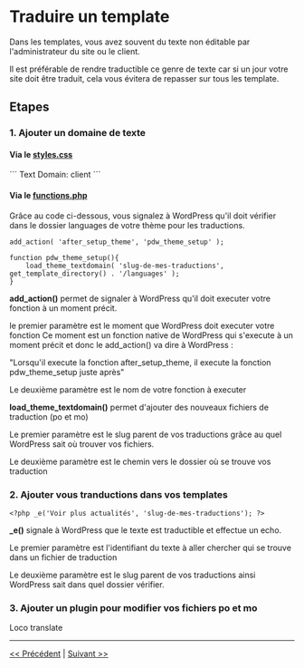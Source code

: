# Traduire un template

Dans les templates, vous avez souvent du texte non éditable par l'administrateur du site ou le client.

Il est préférable de rendre traductible ce genre de texte car si un jour votre site doit être traduit, cela vous évitera de repasser sur tous les template.

## Etapes

### 1. Ajouter un domaine de texte


#### Via le [styles.css](style.css)

´´´
Text Domain:    client
´´´

#### Via le [functions.php](functions.php)

Grâce au code ci-dessous, vous signalez à WordPress qu'il doit vérifier dans le dossier 
languages de votre thème pour les traductions.
 

```
add_action( 'after_setup_theme', 'pdw_theme_setup' );

function pdw_theme_setup(){
    load_theme_textdomain( 'slug-de-mes-traductions', get_template_directory() . '/languages' );
}
```

**add_action()** permet de signaler à WordPress qu'il doit executer votre fonction à un moment précit.

le premier paramètre est le moment que WordPress doit executer votre fonction
Ce moment est un fonction native de WordPress qui s'execute à un moment précit et donc le add_action() va dire à WordPress :

"Lorsqu'il execute la fonction after_setup_theme, il execute la fonction pdw_theme_setup juste après"

Le deuxième paramètre est le nom de votre fonction à executer

**load_theme_textdomain()** permet d'ajouter des nouveaux fichiers de traduction (po et mo)


Le premier paramètre est le slug parent de vos traductions grâce au quel WordPress sait où trouver vos fichiers.

Le deuxième paramètre est le chemin vers le dossier où se trouve vos traduction


### 2. Ajouter vous tranductions dans vos templates

```
<?php _e('Voir plus actualités', 'slug-de-mes-traductions'); ?>
```

**_e()** signale à WordPress que le texte est traductible et effectue un echo.

Le premier paramètre est l'identifiant du texte à aller chercher qui se trouve dans un fichier de traduction

Le deuxième paramètre est le slug parent de vos traductions ainsi WordPress sait dans quel dossier vérifier.



### 3. Ajouter un plugin pour modifier vos fichiers po et mo

Loco translate

---

[<< Précédent](menu.md) | [Suivant >>](widget.md)